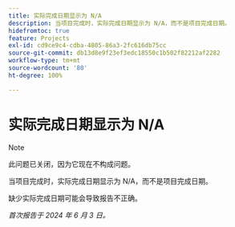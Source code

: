 ```yaml
---
title: 实际完成日期显示为 N/A
description: 当项目完成时，实际完成日期显示为 N/A，而不是项目完成日期。
hidefromtoc: true
feature: Projects
exl-id: cd9ce9c4-cdba-4805-86a3-2fc616db75cc
source-git-commit: db13d8e9f23ef3edc18550c1b502f82212af2282
workflow-type: tm+mt
source-wordcount: '80'
ht-degree: 100%

---
```


# 实际完成日期显示为 N/A

>[!NOTE]
>
>此问题已关闭，因为它现在不构成问题。

当项目完成时，实际完成日期显示为 N/A，而不是项目完成日期。

缺少实际完成日期可能会导致报告不正确。

_首次报告于 2024 年 6 月 3 日。_
